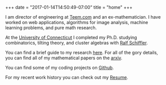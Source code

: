+++
date = "2017-01-14T14:50:49-07:00"
title = "home"
+++

I am director of engineering at [Teem.com](https://teem.com) and
an ex-mathematician. I have worked on web applications, algorithms for
image analysis, machine learning problems, and pure math research.

At the [University of Connecticut](http://www.math.uconn.edu) I
completed my Ph.D. studying combinatorics, tilting theory, and cluster
algebras with [Ralf Schiffler](http://www.math.uconn.edu/~schiffler).

You can find a brief guide to my research [here](/pdf/davroe_research_statement.pdf).
For all of the gory details, you can find all of my mathematical papers
on the [arxiv](http://arxiv.org/find/math/1/au:+David_Roesler_L/0/1/0/all/0/1).

You can find some of my coding projects on [Github](https://github.com/LucasRoesler).

For my recent work history you can check out my [Resume](/resume).
